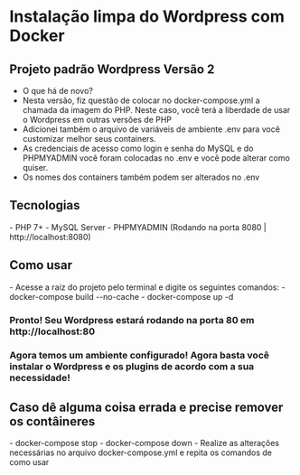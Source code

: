 <h1>Instalação limpa do Wordpress com Docker</h1>
<h2>Projeto padrão Wordpress Versão 2</h2>

- O que há de novo? 
- Nesta versão, fiz questão de colocar no docker-compose.yml a chamada da imagem do PHP. Neste caso, você terá a liberdade de usar o Wordpress em outras versões de PHP
- Adicionei também o arquivo de variáveis de ambiente .env para você customizar melhor seus containers. 
- As credenciais de acesso como login e senha do MySQL e do PHPMYADMIN você foram colocadas no .env e você pode alterar como quiser.
- Os nomes dos containers também podem ser alterados no .env

<h2>Tecnologias</h2>
- PHP 7+
- MySQL Server
- PHPMYADMIN (Rodando na porta 8080 | http://localhost:8080)

<h2>Como usar</h2>
- Acesse a raiz do projeto pelo terminal e digite os seguintes comandos:
- docker-compose build --no-cache
- docker-compose up -d

<h3> Pronto! Seu Wordpress estará rodando na porta 80 em http://localhost:80</h3>
<h3>Agora temos um ambiente configurado! Agora basta você instalar o Wordpress e os plugins de acordo com a sua necessidade!</h3>

<h2>Caso dê alguma coisa errada e precise remover os contâineres</h2>
- docker-compose stop
- docker-compose down 
- Realize as alterações necessárias no arquivo docker-compose.yml e repita os comandos de como usar

